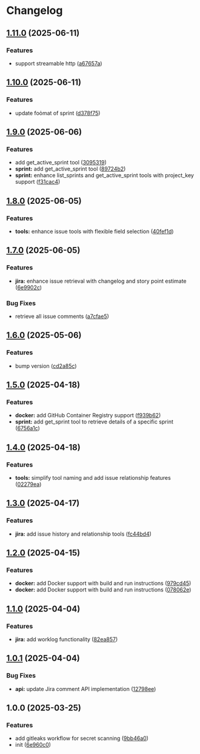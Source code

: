 # Changelog

## [1.11.0](https://github.com/nguyenvanduocit/jira-mcp/compare/v1.10.0...v1.11.0) (2025-06-11)


### Features

* support streamable http ([a67657a](https://github.com/nguyenvanduocit/jira-mcp/commit/a67657a9649b53ec02a5b2a4eb0789810bc7b372))

## [1.10.0](https://github.com/nguyenvanduocit/jira-mcp/compare/v1.9.0...v1.10.0) (2025-06-11)


### Features

* update foỏmat of sprint ([d378f75](https://github.com/nguyenvanduocit/jira-mcp/commit/d378f7510fb21b8f4fd3ee677d3a1cf54c2ad025))

## [1.9.0](https://github.com/nguyenvanduocit/jira-mcp/compare/v1.8.0...v1.9.0) (2025-06-06)


### Features

* add get_active_sprint tool ([3095319](https://github.com/nguyenvanduocit/jira-mcp/commit/30953192ce5e88d4940fea09f7a2331ae2516b54))
* **sprint:** add get_active_sprint tool ([89724b2](https://github.com/nguyenvanduocit/jira-mcp/commit/89724b26b7e9c19dfc16d1c8d81455801145fb27))
* **sprint:** enhance list_sprints and get_active_sprint tools with project_key support ([f31cac4](https://github.com/nguyenvanduocit/jira-mcp/commit/f31cac4701ef0e88e2c2b73cc950770c6b5cda02))

## [1.8.0](https://github.com/nguyenvanduocit/jira-mcp/compare/v1.7.0...v1.8.0) (2025-06-05)


### Features

* **tools:** enhance issue tools with flexible field selection ([40fef1d](https://github.com/nguyenvanduocit/jira-mcp/commit/40fef1dcaa4ef0ed7833cd6db24e3e31c0a35f73))

## [1.7.0](https://github.com/nguyenvanduocit/jira-mcp/compare/v1.6.0...v1.7.0) (2025-06-05)


### Features

* **jira:** enhance issue retrieval with changelog and story point estimate ([6e9902c](https://github.com/nguyenvanduocit/jira-mcp/commit/6e9902c464430ffc759124792fe0907697d80fab))


### Bug Fixes

* retrieve all issue comments ([a7cfae5](https://github.com/nguyenvanduocit/jira-mcp/commit/a7cfae5e459fd50b3a62f80223bddfc659a5453b))

## [1.6.0](https://github.com/nguyenvanduocit/jira-mcp/compare/v1.5.0...v1.6.0) (2025-05-06)


### Features

* bump version ([cd2a85c](https://github.com/nguyenvanduocit/jira-mcp/commit/cd2a85c42c8594240e8718524ac0082acf1b7db7))

## [1.5.0](https://github.com/nguyenvanduocit/jira-mcp/compare/v1.4.0...v1.5.0) (2025-04-18)


### Features

* **docker:** add GitHub Container Registry support ([f939b62](https://github.com/nguyenvanduocit/jira-mcp/commit/f939b629e764d4fe470f6954cc0d281eccde913f))
* **sprint:** add get_sprint tool to retrieve details of a specific sprint ([6756a1c](https://github.com/nguyenvanduocit/jira-mcp/commit/6756a1c79ed0692aeac9d12287fd92ef6bc5f1c2))

## [1.4.0](https://github.com/nguyenvanduocit/jira-mcp/compare/v1.3.0...v1.4.0) (2025-04-18)


### Features

* **tools:** simplify tool naming and add issue relationship features ([02279ea](https://github.com/nguyenvanduocit/jira-mcp/commit/02279ead729b7a9bd6e78d6ed7903931d39c1580))

## [1.3.0](https://github.com/nguyenvanduocit/jira-mcp/compare/v1.2.0...v1.3.0) (2025-04-17)


### Features

* **jira:** add issue history and relationship tools ([fc44bd4](https://github.com/nguyenvanduocit/jira-mcp/commit/fc44bd4384775260bf8ea7a0373c89d7053b6450))

## [1.2.0](https://github.com/nguyenvanduocit/jira-mcp/compare/v1.1.0...v1.2.0) (2025-04-15)


### Features

* **docker:** add Docker support with build and run instructions ([979cd45](https://github.com/nguyenvanduocit/jira-mcp/commit/979cd459663c0004c566cda658efbf9fca50bf52))
* **docker:** add Docker support with build and run instructions ([078062e](https://github.com/nguyenvanduocit/jira-mcp/commit/078062ed7ba2686483a9df4c6000462d5b4fed3a))

## [1.1.0](https://github.com/nguyenvanduocit/jira-mcp/compare/v1.0.1...v1.1.0) (2025-04-04)


### Features

* **jira:** add worklog functionality ([82ea857](https://github.com/nguyenvanduocit/jira-mcp/commit/82ea85767653ea5de4f20beb6585d9f694696a9a))

## [1.0.1](https://github.com/nguyenvanduocit/jira-mcp/compare/v1.0.0...v1.0.1) (2025-04-04)


### Bug Fixes

* **api:** update Jira comment API implementation ([12798ee](https://github.com/nguyenvanduocit/jira-mcp/commit/12798ee285f0b8d5c70689db87fa60b74e72376d))

## 1.0.0 (2025-03-25)


### Features

* add gitleaks workflow for secret scanning ([9bb46a0](https://github.com/nguyenvanduocit/jira-mcp/commit/9bb46a0f63793934470a1701a42d2413f29898f8))
* init ([6e960c0](https://github.com/nguyenvanduocit/jira-mcp/commit/6e960c048f69fe61baee42c3061aef0a44602be3))
